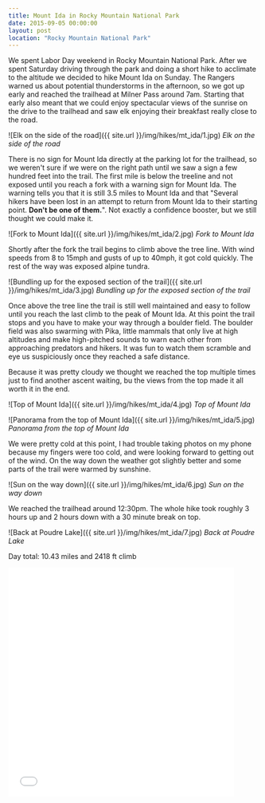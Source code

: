 ```yaml
---
title: Mount Ida in Rocky Mountain National Park
date: 2015-09-05 00:00:00
layout: post
location: "Rocky Mountain National Park"
---
```

We spent Labor Day weekend in Rocky Mountain National Park. After we spent Saturday driving through the park and doing a short hike to acclimate to the altitude we decided to
hike Mount Ida on Sunday. The Rangers warned us about potential thunderstorms in the afternoon, so we got up early and reached the trailhead at Milner Pass around 7am. Starting
that early also meant that we could enjoy spectacular views of the sunrise on the drive to the trailhead and saw elk enjoying their breakfast really close to the road.

<!--more-->

![Elk on the side of the road]({{ site.url }}/img/hikes/mt_ida/1.jpg)
*Elk on the side of the road*

There is no sign for Mount Ida directly at the parking lot for the trailhead, so we weren't sure if we were on the right path until we saw a sign a few hundred feet into the trail.
The first mile is below the treeline and not exposed until you reach a fork with a warning sign for Mount Ida. The warning tells you that it is still 3.5 miles to  Mount Ida and
that "Several hikers have been lost in an attempt to return from Mount Ida to their starting point. **Don't be one of them.**". Not exactly a confidence booster, but we still thought
we could make it.

![Fork to Mount Ida]({{ site.url }}/img/hikes/mt_ida/2.jpg)
*Fork to Mount Ida*

Shortly after the fork the trail begins to climb above the tree line. With wind speeds from 8 to 15mph and gusts of up to 40mph, it got cold quickly. The rest of the way was exposed
alpine tundra.

![Bundling up for the exposed section of the trail]({{ site.url }}/img/hikes/mt_ida/3.jpg)
*Bundling up for the exposed section of the trail*

Once above the tree line the trail is still well maintained and easy to follow until you reach the last climb to the peak of Mount Ida. At this point the trail stops and you have to
make your way through a boulder field. The boulder field was also swarming with Pika, little mammals that only live at high altitudes and make high-pitched sounds to warn each other from
approaching predators and hikers. It was fun to watch them scramble and eye us suspiciously once they reached a safe distance.

Because it was pretty cloudy we thought we reached the top multiple times just to find another ascent waiting, bu the views from the top made it all worth it in the end.

![Top of Mount Ida]({{ site.url }}/img/hikes/mt_ida/4.jpg)
*Top of Mount Ida*

![Panorama from the top of Mount Ida]({{ site.url }}/img/hikes/mt_ida/5.jpg)
*Panorama from the top of Mount Ida*

We were pretty cold at this point, I had trouble taking photos on my phone because my fingers were too cold, and were looking forward to getting out of the wind. On the way down the weather
got slightly better and some parts of the trail were warmed by sunshine.

![Sun on the way down]({{ site.url }}/img/hikes/mt_ida/6.jpg)
*Sun on the way down*

We reached the trailhead around 12:30pm. The whole hike took roughly 3 hours up and 2 hours down with a 30 minute break on top.

![Back at Poudre Lake]({{ site.url }}/img/hikes/mt_ida/7.jpg)
*Back at Poudre Lake*

Day total: 10.43 miles and 2418 ft climb

<iframe id="mapmyfitness_route" src="//snippets.mapmycdn.com/routes/view/embedded/856207839?width=600&height=400&&line_color=E60f0bdb&rgbhex=DB0B0E&distance_markers=0&unit_type=imperial&map_mode=SATELLITE&last_updated=2015-09-13T12:58:17-07:00" height="460px" width="90%" frameborder="0"></iframe>